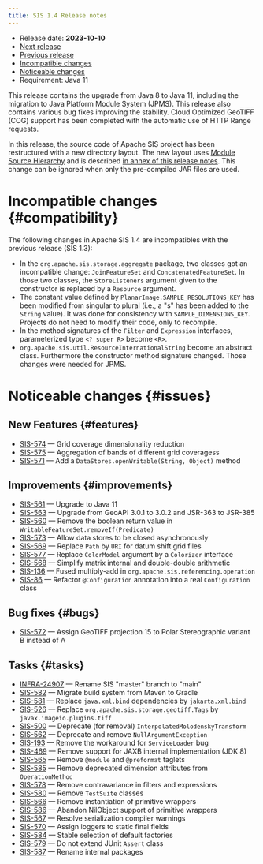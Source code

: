 ```yaml
---
title: SIS 1.4 Release notes
---
```


* Release date: **2023-10-10**
* [Next release](1.5.html)
* [Previous release](1.3.html)
* [Incompatible changes](#compatibility)
* [Noticeable changes](#issues)
* Requirement: Java 11

This release contains the upgrade from Java 8 to Java 11,
including the migration to Java Platform Module System (JPMS).
This release also contains various bug fixes improving the stability.
Cloud Optimized GeoTIFF (COG) support has been completed with the
automatic use of HTTP Range requests.

In this release, the source code of Apache SIS project has been restructured with a new directory layout.
The new layout uses
[Module Source Hierarchy](https://docs.oracle.com/en/java/javase/21/docs/specs/man/javac.html#directory-hierarchies)
and is described [in annex of this release notes](Modularization.html).
This change can be ignored when only the pre-compiled JAR files are used.

# Incompatible changes    {#compatibility}

The following changes in Apache SIS 1.4 are incompatibles with the previous release (SIS 1.3):

* In the `org.apache.sis.storage.aggregate` package, two classes got an incompatible change: `JoinFeatureSet` and `ConcatenatedFeatureSet`.
  In those two classes, the `StoreListeners` argument given to the constructor is replaced by a `Resource` argument.
* The constant value defined by `PlanarImage.SAMPLE_RESOLUTIONS_KEY` has been modified from singular to plural
  (i.e., a "s"  has been added to the `String` value). It was done for consistency with `SAMPLE_DIMENSIONS_KEY`.
  Projects do not need to modify their code, only to recompile.
* In the method signatures of the `Filter` and `Expression` interfaces,
  parameterized type `<? super R>` become `<R>`.
* `org.apache.sis.util.ResourceInternationalString` become an abstract class.
  Furthermore the constructor method signature changed.
  Those changes were needed for JPMS.


# Noticeable changes    {#issues}

## New Features    {#features}
* [SIS-574](https://issues.apache.org/jira/browse/SIS-574) — Grid coverage dimensionality reduction
* [SIS-575](https://issues.apache.org/jira/browse/SIS-575) — Aggregation of bands of different grid coveragess
* [SIS-571](https://issues.apache.org/jira/browse/SIS-571) — Add a `DataStores.openWritable(String, Object)` method

## Improvements    {#improvements}
* [SIS-561](https://issues.apache.org/jira/browse/SIS-561) — Upgrade to Java 11
* [SIS-563](https://issues.apache.org/jira/browse/SIS-563) — Upgrade from GeoAPI 3.0.1 to 3.0.2 and JSR-363 to JSR-385
* [SIS-560](https://issues.apache.org/jira/browse/SIS-560) — Remove the boolean return value in `WritableFeatureSet.removeIf(Predicate)`
* [SIS-573](https://issues.apache.org/jira/browse/SIS-573) — Allow data stores to be closed asynchronously
* [SIS-569](https://issues.apache.org/jira/browse/SIS-569) — Replace `Path` by `URI` for datum shift grid files
* [SIS-577](https://issues.apache.org/jira/browse/SIS-577) — Replace `ColorModel` argument by a `Colorizer` interface
* [SIS-568](https://issues.apache.org/jira/browse/SIS-568) — Simplify matrix internal and double-double arithmetic
* [SIS-136](https://issues.apache.org/jira/browse/SIS-136) — Fused multiply-add in `org.apache.sis.referencing.operation`
* [SIS-86](https://issues.apache.org/jira/browse/SIS-86)   — Refactor `@Configuration` annotation into a real `Configuration` class

## Bug fixes    {#bugs}
* [SIS-572](https://issues.apache.org/jira/browse/SIS-572) — Assign GeoTIFF projection 15 to Polar Stereographic variant B instead of A

## Tasks    {#tasks}
* [INFRA-24907](https://issues.apache.org/jira/browse/INFRA-24907) — Rename SIS "master" branch to "main"
* [SIS-582](https://issues.apache.org/jira/browse/SIS-582) — Migrate build system from Maven to Gradle
* [SIS-581](https://issues.apache.org/jira/browse/SIS-581) — Replace `java.xml.bind` dependencies by `jakarta.xml.bind`
* [SIS-526](https://issues.apache.org/jira/browse/SIS-526) — Replace `org.apache.sis.storage.geotiff.Tags` by `javax.imageio.plugins.tiff`
* [SIS-500](https://issues.apache.org/jira/browse/SIS-500) — Deprecate (for removal) `InterpolatedMolodenskyTransform`
* [SIS-562](https://issues.apache.org/jira/browse/SIS-562) — Deprecate and remove `NullArgumentException`
* [SIS-193](https://issues.apache.org/jira/browse/SIS-193) — Remove the workaround for `ServiceLoader` bug
* [SIS-469](https://issues.apache.org/jira/browse/SIS-469) — Remove support for JAXB internal implementation (JDK 8)
* [SIS-565](https://issues.apache.org/jira/browse/SIS-565) — Remove `@module` and `@preformat` taglets
* [SIS-585](https://issues.apache.org/jira/browse/SIS-585) — Remove deprecated dimension attributes from `OperationMethod`
* [SIS-578](https://issues.apache.org/jira/browse/SIS-578) — Remove contravariance in filters and expressions
* [SIS-580](https://issues.apache.org/jira/browse/SIS-580) — Remove `TestSuite` classes
* [SIS-566](https://issues.apache.org/jira/browse/SIS-566) — Remove instantiation of primitive wrappers
* [SIS-586](https://issues.apache.org/jira/browse/SIS-586) — Abandon NilObject support of primitive wrappers
* [SIS-567](https://issues.apache.org/jira/browse/SIS-567) — Resolve serialization compiler warnings
* [SIS-570](https://issues.apache.org/jira/browse/SIS-570) — Assign loggers to static final fields
* [SIS-584](https://issues.apache.org/jira/browse/SIS-584) — Stable selection of default factories
* [SIS-579](https://issues.apache.org/jira/browse/SIS-579) — Do not extend JUnit `Assert` class
* [SIS-587](https://issues.apache.org/jira/browse/SIS-587) — Rename internal packages
